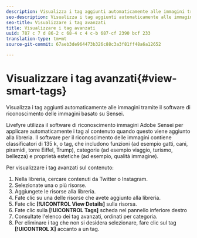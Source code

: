 ```yaml
---
description: Visualizza i tag aggiunti automaticamente alle immagini tramite il software di riconoscimento delle immagini basato su Sensei.
seo-description: Visualizza i tag aggiunti automaticamente alle immagini tramite il software di riconoscimento delle immagini basato su Sensei.
seo-title: Visualizzare i tag avanzati
title: Visualizzare i tag avanzati
uuid: 787 c 7 d 86-2 c 68-4 c 4 c-b 687-cf 2390 bcf 233
translation-type: tm+mt
source-git-commit: 67aeb3de964473b326c88c3a3f81ff48a6a12652

---
```



# Visualizzare i tag avanzati{#view-smart-tags}

Visualizza i tag aggiunti automaticamente alle immagini tramite il software di riconoscimento delle immagini basato su Sensei.

Livefyre utilizza il software di riconoscimento immagini Adobe Sensei per applicare automaticamente i tag al contenuto quando questo viene aggiunto alla libreria. Il software per il riconoscimento delle immagini contiene classificatori di 135 k, o tag, che includono funzioni (ad esempio gatti, cani, piramidi, torre Eiffel, Trump), categorie (ad esempio viaggio, turismo, bellezza) e proprietà estetiche (ad esempio, qualità immagine).

Per visualizzare i tag avanzati sul contenuto:

1. Nella libreria, cercare contenuti da Twitter o Instagram.
1. Selezionate una o più risorse.
1. Aggiungete le risorse alla libreria.
1. Fate clic su una delle risorse che avete aggiunto alla libreria.
1. Fate clic **[!UICONTROL View Details]** sulla risorsa.
1. Fate clic sulla **[!UICONTROL Tags]** scheda nel pannello inferiore destro
1. Consultate l&#39;elenco dei tag avanzati, ordinati per categoria.
1. Per eliminare i tag che non si desidera selezionare, fare clic sul tag **[!UICONTROL X]** accanto a un tag.

